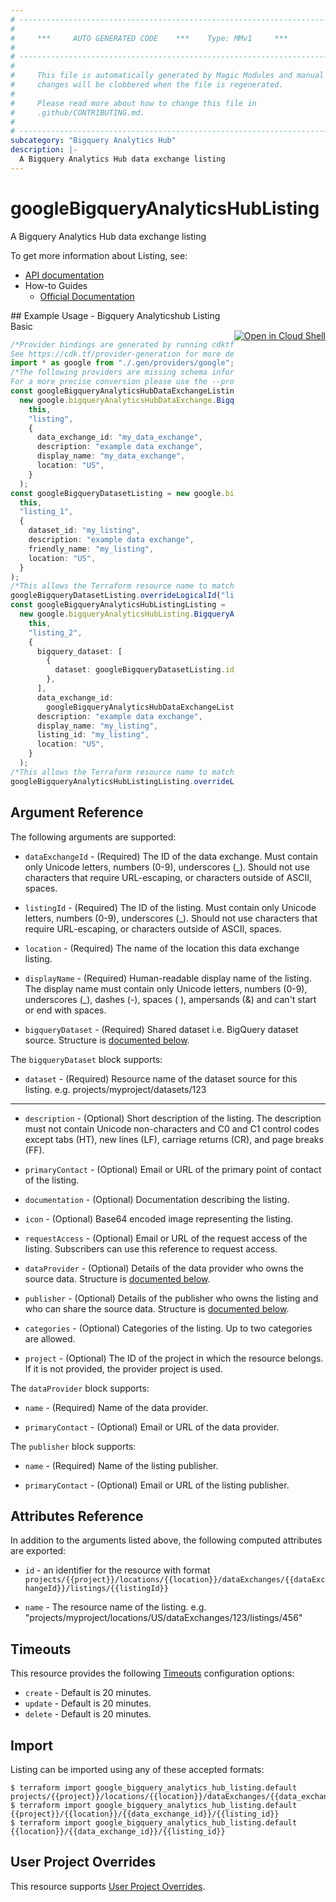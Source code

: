 ```yaml
---
# ----------------------------------------------------------------------------
#
#     ***     AUTO GENERATED CODE    ***    Type: MMv1     ***
#
# ----------------------------------------------------------------------------
#
#     This file is automatically generated by Magic Modules and manual
#     changes will be clobbered when the file is regenerated.
#
#     Please read more about how to change this file in
#     .github/CONTRIBUTING.md.
#
# ----------------------------------------------------------------------------
subcategory: "Bigquery Analytics Hub"
description: |-
  A Bigquery Analytics Hub data exchange listing
---
```


# googleBigqueryAnalyticsHubListing

A Bigquery Analytics Hub data exchange listing

To get more information about Listing, see:

* [API documentation](https://cloud.google.com/bigquery/docs/reference/analytics-hub/rest/v1/projects.locations.dataExchanges.listings)
* How-to Guides
  * [Official Documentation](https://cloud.google.com/bigquery/docs/analytics-hub-introduction)

<div class = "oics-button" style="float: right; margin: 0 0 -15px">
  <a href="https://console.cloud.google.com/cloudshell/open?cloudshell_git_repo=https%3A%2F%2Fgithub.com%2Fterraform-google-modules%2Fdocs-examples.git&cloudshell_working_dir=bigquery_analyticshub_listing_basic&cloudshell_image=gcr.io%2Fgraphite-cloud-shell-images%2Fterraform%3Alatest&open_in_editor=main.tf&cloudshell_print=.%2Fmotd&cloudshell_tutorial=.%2Ftutorial.md" target="_blank">
    <img alt="Open in Cloud Shell" src="//gstatic.com/cloudssh/images/open-btn.svg" style="max-height: 44px; margin: 32px auto; max-width: 100%;">
  </a>
</div>
## Example Usage - Bigquery Analyticshub Listing Basic

```typescript
/*Provider bindings are generated by running cdktf get.
See https://cdk.tf/provider-generation for more details.*/
import * as google from "./.gen/providers/google";
/*The following providers are missing schema information and might need manual adjustments to synthesize correctly: google.
For a more precise conversion please use the --provider flag in convert.*/
const googleBigqueryAnalyticsHubDataExchangeListing =
  new google.bigqueryAnalyticsHubDataExchange.BigqueryAnalyticsHubDataExchange(
    this,
    "listing",
    {
      data_exchange_id: "my_data_exchange",
      description: "example data exchange",
      display_name: "my_data_exchange",
      location: "US",
    }
  );
const googleBigqueryDatasetListing = new google.bigqueryDataset.BigqueryDataset(
  this,
  "listing_1",
  {
    dataset_id: "my_listing",
    description: "example data exchange",
    friendly_name: "my_listing",
    location: "US",
  }
);
/*This allows the Terraform resource name to match the original name. You can remove the call if you don't need them to match.*/
googleBigqueryDatasetListing.overrideLogicalId("listing");
const googleBigqueryAnalyticsHubListingListing =
  new google.bigqueryAnalyticsHubListing.BigqueryAnalyticsHubListing(
    this,
    "listing_2",
    {
      bigquery_dataset: [
        {
          dataset: googleBigqueryDatasetListing.id,
        },
      ],
      data_exchange_id:
        googleBigqueryAnalyticsHubDataExchangeListing.dataExchangeId,
      description: "example data exchange",
      display_name: "my_listing",
      listing_id: "my_listing",
      location: "US",
    }
  );
/*This allows the Terraform resource name to match the original name. You can remove the call if you don't need them to match.*/
googleBigqueryAnalyticsHubListingListing.overrideLogicalId("listing");

```

## Argument Reference

The following arguments are supported:

*   `dataExchangeId` -
    (Required)
    The ID of the data exchange. Must contain only Unicode letters, numbers (0-9), underscores (\_). Should not use characters that require URL-escaping, or characters outside of ASCII, spaces.

*   `listingId` -
    (Required)
    The ID of the listing. Must contain only Unicode letters, numbers (0-9), underscores (\_). Should not use characters that require URL-escaping, or characters outside of ASCII, spaces.

*   `location` -
    (Required)
    The name of the location this data exchange listing.

*   `displayName` -
    (Required)
    Human-readable display name of the listing. The display name must contain only Unicode letters, numbers (0-9), underscores (\_), dashes (-), spaces ( ), ampersands (&) and can't start or end with spaces.

*   `bigqueryDataset` -
    (Required)
    Shared dataset i.e. BigQuery dataset source.
    Structure is [documented below](#nested_bigquery_dataset).

<a name="nested_bigquery_dataset"></a>The `bigqueryDataset` block supports:

* `dataset` -
  (Required)
  Resource name of the dataset source for this listing. e.g. projects/myproject/datasets/123

***

*   `description` -
    (Optional)
    Short description of the listing. The description must not contain Unicode non-characters and C0 and C1 control codes except tabs (HT), new lines (LF), carriage returns (CR), and page breaks (FF).

*   `primaryContact` -
    (Optional)
    Email or URL of the primary point of contact of the listing.

*   `documentation` -
    (Optional)
    Documentation describing the listing.

*   `icon` -
    (Optional)
    Base64 encoded image representing the listing.

*   `requestAccess` -
    (Optional)
    Email or URL of the request access of the listing. Subscribers can use this reference to request access.

*   `dataProvider` -
    (Optional)
    Details of the data provider who owns the source data.
    Structure is [documented below](#nested_data_provider).

*   `publisher` -
    (Optional)
    Details of the publisher who owns the listing and who can share the source data.
    Structure is [documented below](#nested_publisher).

*   `categories` -
    (Optional)
    Categories of the listing. Up to two categories are allowed.

*   `project` - (Optional) The ID of the project in which the resource belongs.
    If it is not provided, the provider project is used.

<a name="nested_data_provider"></a>The `dataProvider` block supports:

*   `name` -
    (Required)
    Name of the data provider.

*   `primaryContact` -
    (Optional)
    Email or URL of the data provider.

<a name="nested_publisher"></a>The `publisher` block supports:

*   `name` -
    (Required)
    Name of the listing publisher.

*   `primaryContact` -
    (Optional)
    Email or URL of the listing publisher.

## Attributes Reference

In addition to the arguments listed above, the following computed attributes are exported:

*   `id` - an identifier for the resource with format `projects/{{project}}/locations/{{location}}/dataExchanges/{{dataExchangeId}}/listings/{{listingId}}`

*   `name` -
    The resource name of the listing. e.g. "projects/myproject/locations/US/dataExchanges/123/listings/456"

## Timeouts

This resource provides the following
[Timeouts](https://developer.hashicorp.com/terraform/plugin/sdkv2/resources/retries-and-customizable-timeouts) configuration options:

* `create` - Default is 20 minutes.
* `update` - Default is 20 minutes.
* `delete` - Default is 20 minutes.

## Import

Listing can be imported using any of these accepted formats:

```console
$ terraform import google_bigquery_analytics_hub_listing.default projects/{{project}}/locations/{{location}}/dataExchanges/{{data_exchange_id}}/listings/{{listing_id}}
$ terraform import google_bigquery_analytics_hub_listing.default {{project}}/{{location}}/{{data_exchange_id}}/{{listing_id}}
$ terraform import google_bigquery_analytics_hub_listing.default {{location}}/{{data_exchange_id}}/{{listing_id}}
```

## User Project Overrides

This resource supports [User Project Overrides](https://registry.terraform.io/providers/hashicorp/google/latest/docs/guides/provider_reference#user_project_override).
